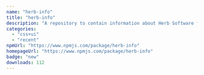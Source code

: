 ```yaml
---
name: "herb-info"
title: "herb-info"
description: "A repository to contain information about Herb Software for usage in other projects."
categories:
  - "css+ui"
  - "recent"
npmUrl: "https://www.npmjs.com/package/herb-info"
homepageUrl: "https://www.npmjs.com/package/herb-info"
badge: "new"
downloads: 112
---
```

